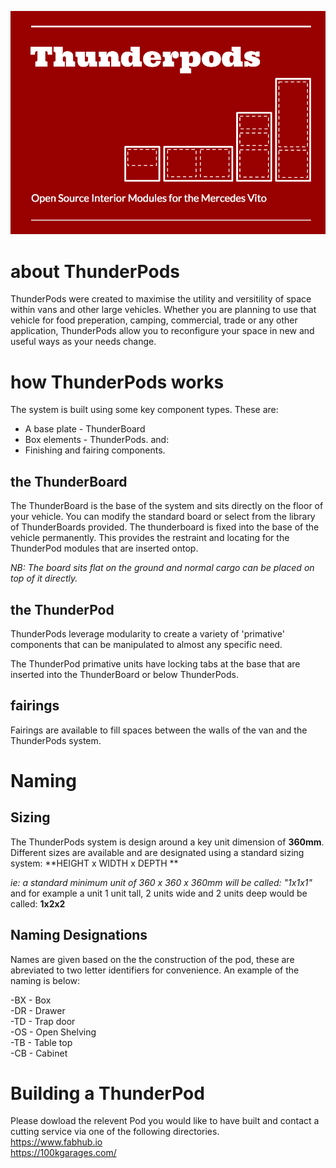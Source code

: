 ![thunderpods](https://github.com/ThunderPods/Designs/blob/master/images/thunderpods.png?raw=true)

# about ThunderPods
ThunderPods were created to maximise the utility and versitility of space within vans and other large vehicles. Whether you are planning to use that vehicle for food preperation, camping, commercial, trade or any other application, ThunderPods allow you to reconfigure your space in new and useful ways as your needs change.

# how ThunderPods works
The system is built using some key component types. These are:

- A base plate - ThunderBoard
- Box elements - ThunderPods. and:
- Finishing and fairing components.

## the ThunderBoard
The ThunderBoard is the base of the system and sits directly on the floor of your vehicle. You can modify the standard board or select from the library of ThunderBoards provided. The thunderboard is fixed into the base of the vehicle permanently. This provides the restraint and locating for the ThunderPod modules that are inserted ontop.

*NB: The board sits flat on the ground and normal cargo can be placed on top of it directly.*

## the ThunderPod
ThunderPods leverage modularity to create a variety of 'primative' components that can be manipulated to almost any specific need.

The ThunderPod primative units have locking tabs at the base that are inserted into the ThunderBoard or below ThunderPods.

## fairings
Fairings are available to fill spaces between the walls of the van and the ThunderPods system.

# Naming

## Sizing
The ThunderPods system is design around a key unit dimension of **360mm**. Different sizes are available and are designated using a standard sizing system:
**HEIGHT x WIDTH x DEPTH **

*ie: a standard minimum unit of 360 x 360 x 360mm will be called: "1x1x1"*
and for example a unit 1 unit tall, 2 units wide and 2 units deep would be called: **1x2x2** 

## Naming Designations 
Names are given based on the the construction of the pod, these are abreviated to two letter identifiers for convenience. An example of the naming is below:

-BX - Box  
-DR - Drawer  
-TD - Trap door  
-OS - Open Shelving  
-TB - Table top  
-CB - Cabinet  
 

# Building a ThunderPod
Please dowload the relevent Pod you would like to have built and contact a cutting service via one of the following directories.  
https://www.fabhub.io  
https://100kgarages.com/  





